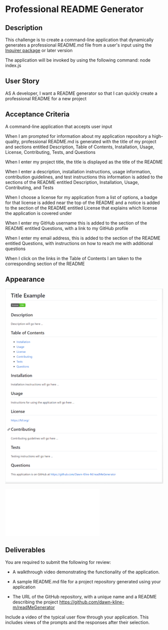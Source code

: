 # Professional README Generator

## Description

This challenge is to create a command-line application that dynamically generates a professional README.md file from a user's input using the [Inquirer package](https://www.npmjs.com/package/inquirer/v/8.2.4) or later version

The application will be invoked by using the following command:  node index.js    

## User Story

AS A developer, I want a README generator so that I can quickly create a professional README for a new project

## Acceptance Criteria

A command-line application that accepts user input

When I am prompted for information about my application repository a high-quality, professional README.md is generated with the title of my project and sections entitled Description, Table of Contents, Installation, Usage, License, Contributing, Tests, and Questions

When I enter my project title, the title is displayed as the title of the README

When I enter a description, installation instructions, usage information, contribution guidelines, and test instructions this information is added to the sections of the README entitled Description, Installation, Usage, Contributing, and Tests

When I choose a license for my application from a list of options, a badge for that license is added near the top of the README and a notice is added to the section of the README entitled License that explains which license the application is covered under

When I enter my GitHub username this is added to the section of the README entitled Questions, with a link to my GitHub profile

When I enter my email address, this is added to the section of the README entitled Questions, with instructions on how to reach me with additional questions

When I click on the links in the Table of Contents I am taken to the corresponding section of the README


## Appearance

![This is A sample README generated](./Screenshot-Sample-README-generated.png)

![This is A sample README generated](./SampleREADME.md)


## Deliverables

You are required to submit the following for review:

* A walkthrough video demonstrating the functionality of the application.

* A sample README.md file for a project repository generated using your application

* The URL of the GitHub repository, with a unique name and a README describing the project https://github.com/dawn-kline-m/readMeGenerator

Include a video of the typical user flow through your application. This includes views of the prompts and the responses after their selection.
